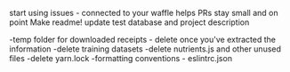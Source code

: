 start using issues - connected to your waffle
helps PRs stay small and on point
Make readme!
update test database and project description


-temp folder for downloaded receipts - delete once you've extracted the information
-delete training datasets
-delete nutrients.js and other unused files
-delete yarn.lock
-formatting conventions - eslintrc.json

